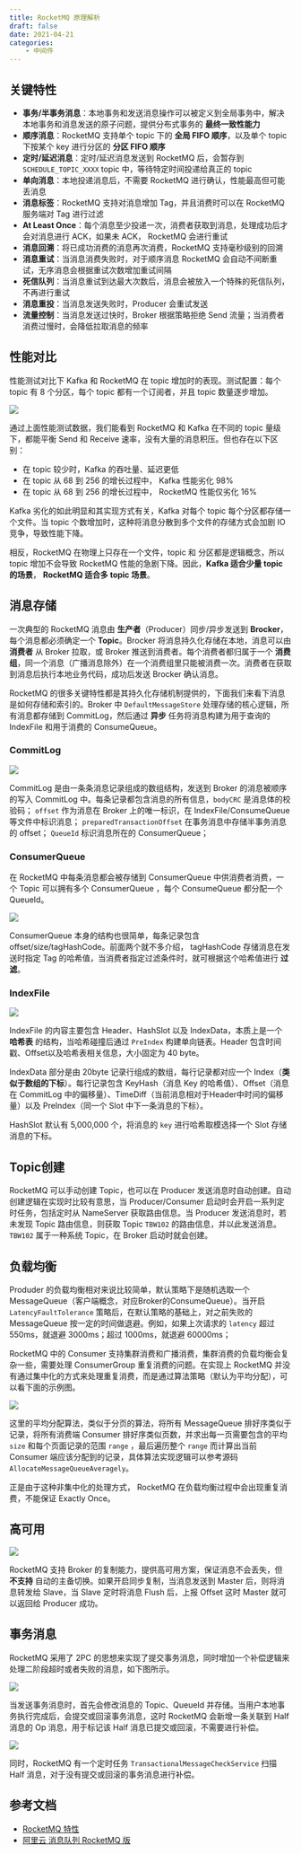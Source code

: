 ```yaml
---
title: RocketMQ 原理解析
draft: false
date: 2021-04-21
categories: 
    - 中间件
---
```


## 关键特性

- **事务/半事务消息**：本地事务和发送消息操作可以被定义到全局事务中，解决本地事务和消息发送的原子问题，提供分布式事务的 **最终一致性能力**
- **顺序消息**：RocketMQ 支持单个 topic 下的 **全局 FIFO 顺序**，以及单个 topic 下按某个 key 进行分区的 **分区 FIFO 顺序**
- **定时/延迟消息**：定时/延迟消息发送到 RocketMQ 后，会暂存到 `SCHEDULE_TOPIC_XXXX` topic 中，等待特定时间投递给真正的 topic
- **单向消息**：本地投递消息后，不需要 RocketMQ 进行确认，性能最高但可能丢消息
- **消息标签**：RocketMQ 支持对消息增加 Tag，并且消费时可以在 RocketMQ 服务端对 Tag 进行过滤
- **At Least Once**：每个消息至少投递一次，消费者获取到消息，处理成功后才会对消息进行 ACK，如果未 ACK， RocketMQ 会进行重试
- **消息回溯**：将已成功消费的消息再次消费，RocketMQ 支持毫秒级别的回溯
- **消息重试**：当消息消费失败时，对于顺序消息 RocketMQ 会自动不间断重试，无序消息会根据重试次数增加重试间隔
- **死信队列**：当消息重试到达最大次数后，消息会被放入一个特殊的死信队列，不再进行重试
- **消息重投**：当消息发送失败时，Producer 会重试发送
- **流量控制**：当消息发送过快时，Broker 根据策略拒绝 Send 流量；当消费者消费过慢时，会降低拉取消息的频率


## 性能对比

性能测试对比下 Kafka 和 RocketMQ 在 topic 增加时的表现。测试配置：每个 topic 有 8 个分区，每个 topic 都有一个订阅者，并且 topic 数量逐步增加。

![](assists/rocketmq_vs_kafka.png)

通过上面性能测试数据，我们能看到 RocketMQ 和 Kafka 在不同的 topic 量级下，都能平衡 Send 和 Receive 速率，没有大量的消息积压。但也存在以下区别：
- 在 topic 较少时，Kafka 的吞吐量、延迟更低
- 在 topic 从 68 到 256 的增长过程中， Kafka 性能劣化 98%
- 在 topic 从 68 到 256 的增长过程中， RocketMQ 性能仅劣化 16%

Kafka 劣化的如此明显和其实现方式有关，Kafka 对每个 topic 每个分区都存储一个文件。当 topic 个数增加时，这种将消息分散到多个文件的存储方式会加剧 IO 竞争，导致性能下降。

相反，RocketMQ 在物理上只存在一个文件，topic 和 分区都是逻辑概念，所以 topic 增加不会导致 RocketMQ 性能的急剧下降。因此，**Kafka 适合少量 topic 的场景**， **RocketMQ 适合多 topic 场景**。

## 消息存储

一次典型的 RocketMQ 消息由 **生产者**（Producer）同步/异步发送到 **Brocker**，每个消息都必须确定一个 **Topic**。Brocker 将消息持久化存储在本地，消息可以由 **消费者** 从 Broker 拉取，或 Broker 推送到消费者。每个消费者都归属于一个 **消费组**，同一个消息（广播消息除外）在一个消费组里只能被消费一次。消费者在获取到消息后执行本地业务代码，成功后发送 Brocker 确认消息。

RocketMQ 的很多关键特性都是其持久化存储机制提供的，下面我们来看下消息是如何存储和索引的。Broker 中 `DefaultMessageStore` 处理存储的核心逻辑，所有消息都存储到 CommitLog，然后通过 **异步** 任务将消息构建为用于查询的 IndexFile 和用于消费的 ConsumeQueue。

### CommitLog

![](assists/commit_log.svg)


CommitLog 是由一条条消息记录组成的数组结构，发送到 Broker 的消息被顺序的写入 CommitLog 中。每条记录都包含消息的所有信息，`bodyCRC` 是消息体的校验码； `offset` 作为消息在 Broker 上的唯一标识，在 IndexFile/ConsumeQueue 等文件中标识消息； `preparedTransactionOffset` 在事务消息中存储半事务消息的 offset； `QueueId` 标识消息所在的 ConsumerQueue；

### ConsumerQueue

在 RocketMQ 中每条消息都会被存储到 ConsumerQueue 中供消费者消费，一个 Topic 可以拥有多个 ConsumerQueue ，每个 ConsumeQueue 都分配一个 QueueId。

![](assists/consumer_queue.svg)

ConsumerQueue 本身的结构也很简单，每条记录包含 offset/size/tagHashCode。前面两个就不多介绍， tagHashCode 存储消息在发送时指定 Tag 的哈希值，当消费者指定过滤条件时，就可根据这个哈希值进行 **过滤**。

### IndexFile

![](assists/indexfile.svg)

IndexFile 的内容主要包含 Header、HashSlot 以及 IndexData，本质上是一个 **哈希表** 的结构，当哈希碰撞后通过 `PreIndex` 构建单向链表。Header 包含时间戳、Offset以及哈希表相关信息，大小固定为 40 byte。

IndexData 部分是由 20byte 记录行组成的数组，每行记录都对应一个 Index（**类似于数组的下标**）。每行记录包含 KeyHash（消息 Key 的哈希值）、Offset（消息在 CommitLog 中的偏移量）、TimeDiff（当前消息相对于Header中时间的偏移量）以及 PreIndex（同一个 Slot 中下一条消息的下标）。

HashSlot 默认有 5,000,000 个，将消息的 `key` 进行哈希取模选择一个 Slot 存储消息的下标。


## Topic创建

RocketMQ 可以手动创建 Topic，也可以在 Producer 发送消息时自动创建。自动创建逻辑在实现时比较有意思，当 Producer/Consumer 启动时会开启一系列定时任务，包括定时从 NameServer 获取路由信息。当 Producer 发送消息时，若未发现 Topic 路由信息，则获取 Topic `TBW102` 的路由信息，并以此发送消息。 `TBW102` 属于一种系统 Topic，在 Broker 启动时就会创建。


## 负载均衡

Produder 的负载均衡相对来说比较简单，默认策略下是随机选取一个 MessageQueue（客户端概念，对应Broker的ConsumeQueue）。当开启 `LatencyFaultTolerance` 策略后，在默认策略的基础上，对之前失败的 MessageQueue 按一定的时间做退避。例如，如果上次请求的 `latency` 超过 550ms，就退避 3000ms；超过 1000ms，就退避 60000ms；


RocketMQ 中的 Consumer 支持集群消费和广播消费，集群消费的负载均衡会复杂一些，需要处理 ConsumerGroup 重复消费的问题。在实现上 RocketMQ 并没有通过集中化的方式来处理重复消费，而是通过算法策略（默认为平均分配），可以看下面的示例图。

![](assists/consumer_rebanlance.svg)

这里的平均分配算法，类似于分页的算法，将所有 MessageQueue 排好序类似于记录，将所有消费端 Consumer 排好序类似页数，并求出每一页需要包含的平均 `size` 和每个页面记录的范围 `range` ，最后遍历整个 `range` 而计算出当前 Consumer 端应该分配到的记录，具体算法实现逻辑可以参考源码 `AllocateMessageQueueAveragely`。

正是由于这种非集中化的处理方式， RocketMQ 在负载均衡过程中会出现重复消费，不能保证 Exactly Once。

## 高可用

![](assists/broker_ha.svg)

RocketMQ 支持 Broker 的复制能力，提供高可用方案，保证消息不会丢失，但 **不支持** 自动的主备切换。如果开启同步复制，当消息发送到 Master 后，则将消息转发给 Slave，当 Slave 定时将消息 Flush 后，上报 Offset 这时 Master 就可以返回给 Producer 成功。

## 事务消息

RocketMQ 采用了 2PC 的思想来实现了提交事务消息，同时增加一个补偿逻辑来处理二阶段超时或者失败的消息，如下图所示。

![](assists/transaction_message_flow.svg)

当发送事务消息时，首先会修改消息的 Topic、QueueId 并存储。当用户本地事务执行完成后，会提交或回滚事务消息，这时 RocketMQ 会新增一条关联到 Half 消息的 Op 消息，用于标记该 Half 消息已提交或回滚，不需要进行补偿。

![](assists/transaction_message.svg)

同时，RocketMQ 有一个定时任务 `TransactionalMessageCheckService` 扫描 Half 消息，对于没有提交或回滚的事务消息进行补偿。


## 参考文档

- [RocketMQ 特性](https://github.com/apache/rocketmq/blob/master/docs/cn/features.md)
- [阿里云 消息队列 RocketMQ 版](https://www.aliyun.com/product/rocketmq)
